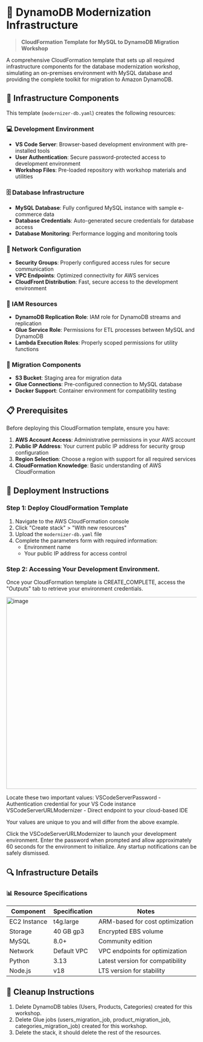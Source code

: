 # 🚀 DynamoDB Modernization Infrastructure

> **CloudFormation Template for MySQL to DynamoDB Migration Workshop**

A comprehensive CloudFormation template that sets up all required infrastructure components for the database modernization workshop, simulating an on-premises environment with MySQL database and providing the complete toolkit for migration to Amazon DynamoDB.

## 🔧 Infrastructure Components

This template (`modernizer-db.yaml`) creates the following resources:

### 💻 Development Environment
- **VS Code Server**: Browser-based development environment with pre-installed tools
- **User Authentication**: Secure password-protected access to development environment
- **Workshop Files**: Pre-loaded repository with workshop materials and utilities

### 🗄️ Database Infrastructure
- **MySQL Database**: Fully configured MySQL instance with sample e-commerce data
- **Database Credentials**: Auto-generated secure credentials for database access
- **Database Monitoring**: Performance logging and monitoring tools

### 🔌 Network Configuration
- **Security Groups**: Properly configured access rules for secure communication
- **VPC Endpoints**: Optimized connectivity for AWS services
- **CloudFront Distribution**: Fast, secure access to the development environment

### 👤 IAM Resources
- **DynamoDB Replication Role**: IAM role for DynamoDB streams and replication
- **Glue Service Role**: Permissions for ETL processes between MySQL and DynamoDB
- **Lambda Execution Roles**: Properly scoped permissions for utility functions

### 🔄 Migration Components
- **S3 Bucket**: Staging area for migration data
- **Glue Connections**: Pre-configured connection to MySQL database
- **Docker Support**: Container environment for compatibility testing

## 📋 Prerequisites

Before deploying this CloudFormation template, ensure you have:

1. **AWS Account Access**: Administrative permissions in your AWS account
2. **Public IP Address**: Your current public IP address for security group configuration
3. **Region Selection**: Choose a region with support for all required services
4. **CloudFormation Knowledge**: Basic understanding of AWS CloudFormation

## 🚀 Deployment Instructions

### Step 1: Deploy CloudFormation Template

1. Navigate to the AWS CloudFormation console
2. Click "Create stack" > "With new resources"
3. Upload the `modernizer-db.yaml` file
4. Complete the parameters form with required information:
   - Environment name
   - Your public IP address for access control

### Step 2: Accessing Your Development Environment.
Once your CloudFormation template is CREATE_COMPLETE, access the "Outputs" tab to retrieve your environment credentials.

<img width="1482" height="508" alt="image" src="https://github.com/user-attachments/assets/6d069ca9-5ee6-4f7b-ab5f-6fb2d42b6409" />

Locate these two important values:
    VSCodeServerPassword - Authentication credential for your VS Code instance
    VSCodeServerURLModernizer - Direct endpoint to your cloud-based IDE

Your values are unique to you and will differ from the above example.

Click the VSCodeServerURLModernizer to launch your development environment. Enter the password when prompted and allow approximately 60 seconds for the environment to initialize. Any startup notifications can be safely dismissed.

## 🔍 Infrastructure Details

### 📊 Resource Specifications

| Component | Specification | Notes |
|-----------|---------------|-------|
| EC2 Instance | t4g.large | ARM-based for cost optimization |
| Storage | 40 GB gp3 | Encrypted EBS volume |
| MySQL | 8.0+ | Community edition |
| Network | Default VPC | VPC endpoints for optimization |
| Python | 3.13 | Latest version for compatibility |
| Node.js | v18 | LTS version for stability |

## 🚮 Cleanup Instructions

1. Delete DynamoDB tables (Users, Products, Categories) created for this workshop.
2. Delete Glue jobs (users_migration_job, product_migration_job, categories_migration_job) created for this workshop.
3. Delete the stack, it should delete the rest of the resources.


